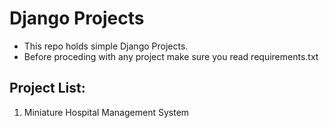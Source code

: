 # Django Projects

- This repo holds simple Django Projects. 
- Before proceding with any project make sure you read requirements.txt

## Project List:

1. Miniature Hospital Management System
